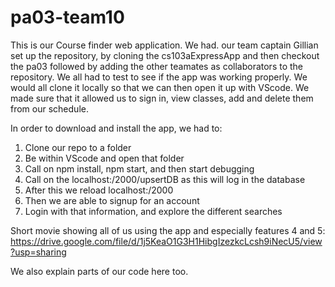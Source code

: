 # pa03-team10

This is our Course finder web application. We had. our team captain Gillian set up the repository, by cloning the cs103aExpressApp and then checkout the pa03 followed by adding the other teamates as collaborators to the repository. We all had to test to see if the app was working properly. We would all clone it locally so that we can then open it up with VScode. We made sure that it allowed us to sign in, view classes, add and delete them from our schedule.

In order to download and install the app, we had to:
1) Clone our repo to a folder
2) Be within VScode and open that folder
3) Call on npm install, npm start, and then start debugging
4) Call on the localhost:/2000/upsertDB as this will log in the database
5) After this we reload localhost:/2000
6) Then we are able to signup for an account
7) Login with that information, and explore the different searches

Short movie showing all of us using the app and especially features 4 and 5: 
https://drive.google.com/file/d/1j5KeaO1G3H1HibgIzezkcLcsh9iNecU5/view?usp=sharing

We also explain parts of our code here too.
